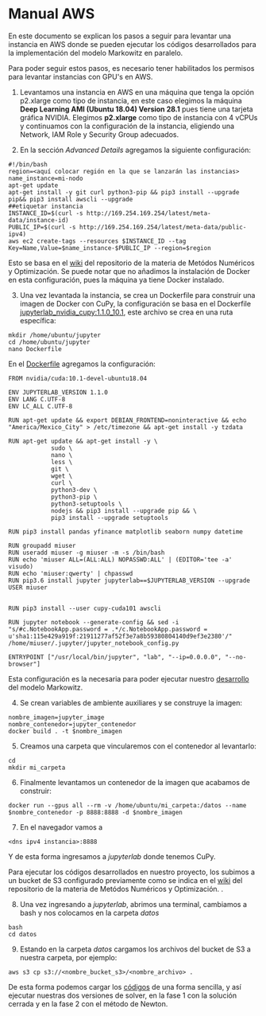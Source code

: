 
 # Manual AWS 
 
 En este documento se explican los pasos a seguir para levantar una instancia en AWS donde se pueden ejecutar los códigos desarrollados para la implementación del modelo Markowitz en paralelo.
 
 Para poder seguir estos pasos, es necesario tener habilitados los permisos para levantar instancias con GPU's en AWS.
 
 1. Levantamos una instancia en AWS en una máquina que tenga la opción p2.xlarge como tipo de instancia, en este caso elegimos la máquina **Deep Learning AMI (Ubuntu 18.04) Version 28.1** pues tiene una tarjeta gráfica NVIDIA. Elegimos **p2.xlarge** como tipo de instancia con 4 vCPUs y continuamos con la configuración de la instancia, eligiendo una Network, IAM Role y Security Group adecuados.


 2. En la sección *Advanced Details* agregamos la siguiente configuración:
```
#!/bin/bash
region=<aquí colocar región en la que se lanzarán las instancias>
name_instance=mi-nodo
apt-get update
apt-get install -y git curl python3-pip && pip3 install --upgrade pip&& pip3 install awscli --upgrade
##etiquetar instancia
INSTANCE_ID=$(curl -s http://169.254.169.254/latest/meta-data/instance-id)
PUBLIC_IP=$(curl -s http://169.254.169.254/latest/meta-data/public-ipv4)
aws ec2 create-tags --resources $INSTANCE_ID --tag Key=Name,Value=$name_instance-$PUBLIC_IP --region=$region
```

Esto se basa en el [wiki](https://github.com/ITAM-DS/analisis-numerico-computo-cientifico/wiki/1.2.Instalaci%C3%B3n-de-herramientas-%C3%BAtiles-en-AWS) del repositorio de la materia de Metódos Numéricos y Optimización. Se puede notar que no añadimos la instalación de Docker en esta configuración, pues la máquina ya tiene Docker instalado.

 3. Una vez levantada la instancia, se crea un Dockerfile para construir una imagen de Docker con CuPy, la configuración se basa en el Dockerfile [jupyterlab_nvidia_cupy:1.1.0_10.1](https://github.com/palmoreck/dockerfiles/blob/master/jupyterlab/nvidia/cupy/1.1.0_10.1/Dockerfile), este archivo se crea en una ruta específica:
 
```
mkdir /home/ubuntu/jupyter
cd /home/ubuntu/jupyter
nano Dockerfile
```
En el [Dockerfile](https://github.com/czammar/MNO_finalproject/blob/master/infrastructure/Dockerfile) agregamos la configuración:

```
FROM nvidia/cuda:10.1-devel-ubuntu18.04

ENV JUPYTERLAB_VERSION 1.1.0
ENV LANG C.UTF-8
ENV LC_ALL C.UTF-8

RUN apt-get update && export DEBIAN_FRONTEND=noninteractive && echo "America/Mexico_City" > /etc/timezone && apt-get install -y tzdata

RUN apt-get update && apt-get install -y \
            sudo \
            nano \
            less \
            git \
            wget \
            curl \
            python3-dev \
            python3-pip \
            python3-setuptools \
            nodejs && pip3 install --upgrade pip && \
            pip3 install --upgrade setuptools 

RUN pip3 install pandas yfinance matplotlib seaborn numpy datetime

RUN groupadd miuser
RUN useradd miuser -g miuser -m -s /bin/bash
RUN echo 'miuser ALL=(ALL:ALL) NOPASSWD:ALL' | (EDITOR='tee -a' visudo)
RUN echo 'miuser:qwerty' | chpasswd
RUN pip3.6 install jupyter jupyterlab==$JUPYTERLAB_VERSION --upgrade
USER miuser


RUN pip3 install --user cupy-cuda101 awscli

RUN jupyter notebook --generate-config && sed -i "s/#c.NotebookApp.password = .*/c.NotebookApp.password = u'sha1:115e429a919f:21911277af52f3e7a8b59380804140d9ef3e2380'/" /home/miuser/.jupyter/jupyter_notebook_config.py

ENTRYPOINT ["/usr/local/bin/jupyter", "lab", "--ip=0.0.0.0", "--no-browser"]
```

Esta configuración es la necesaria para poder ejecutar nuestro [desarrollo](https://github.com/czammar/MNO_finalproject/tree/master/infrastructure/codigos) del modelo Markowitz.

 4. Se crean variables de ambiente auxiliares y se construye la imagen:
```
nombre_imagen=jupyter_image
nombre_contenedor=jupyter_contenedor
docker build . -t $nombre_imagen		
```

 5. Creamos una carpeta que vincularemos con el contenedor al levantarlo:
```
cd
mkdir mi_carpeta
```

 6. Finalmente levantamos un contenedor de la imagen que acabamos de construir:
```
docker run --gpus all --rm -v /home/ubuntu/mi_carpeta:/datos --name $nombre_contenedor -p 8888:8888 -d $nombre_imagen
```

 7. En el navegador vamos a 
```
<dns ipv4 instancia>:8888
```

Y de esta forma ingresamos a *jupyterlab* donde tenemos CuPy.

Para ejecutar los códigos desarrollados en nuestro proyecto, los subimos a un bucket de S3 configurado previamente como se indica en el [wiki](https://github.com/ITAM-DS/analisis-numerico-computo-cientifico/wiki/1.1.Configuracion-de-servicios-basicos-para-uso-de-AWS) del repositorio de la materia de Metódos Numéricos y Optimización. .

 8. Una vez ingresando a *jupyterlab*, abrimos una terminal, cambiamos a bash y nos colocamos en la carpeta *datos*
 ```
 bash
 cd datos
 ```

 9. Estando en la carpeta *datos* cargamos los archivos del bucket de S3 a nuestra carpeta, por ejemplo:
 ```
 aws s3 cp s3://<nombre_bucket_s3>/<nombre_archivo> .
 ```
 
 De esta forma podemos cargar los [códigos](https://github.com/czammar/MNO_finalproject/tree/master/infrastructure/codigos) de una forma sencilla, y así ejecutar nuestras dos versiones de solver, en la fase 1 con la solución cerrada y en la fase 2 con el método de Newton.
